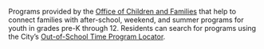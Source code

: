 Programs provided by the [Office of Children and Families](https://www.phila.gov/programs/out-of-school-time-ost/) that help to connect families with after-school, weekend, and summer programs for youth in grades pre-K through 12. Residents can search for programs using the City’s [Out-of-School Time Program Locator](https://www.phila.gov/ost/program-locator/#/).